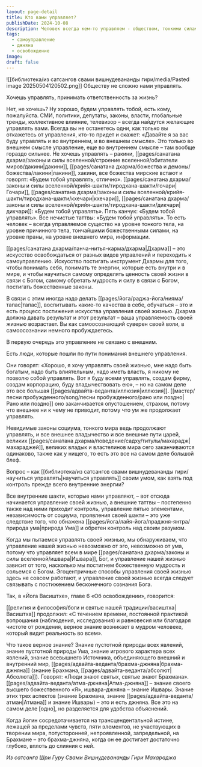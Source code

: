 ```yaml
---
layout: page-detail
title: Кто вами управляет?
publishDate: 2024-10-08
description: Человек всегда кем-то управляем - обществом, тонкими силами или внутренними энергиями. Дхарма учит переходить к самоуправлению через познание себя, развитие мудрости и слияние с Богом. Истинное управление начинается с контроля внутреннего мира, а внешняя власть без внутреннего познания - иллюзия. Достижение джняны (знания Брахмана, Атмана, Ишвары) ведет к освобождению и подлинной свободе.
tags:
  - самоуправление
  - джняна
  - освобождение
image: 
draft: false
---
```

![[библиотека/из сатсангов свами вишнудевананды гири/media/Pasted image 20250504120502.png]]
 Обществу не сложно нами управлять.

 Хочешь управлять, принимать ответственность за жизнь?

 Нет, не хочешь? Ну хорошо, будем управлять тобой, есть кому, пожалуйста. СМИ, политики, депутаты, законы, власти, глобальные тренды, коллективное влияние, телевизор – всегда найдутся желающие управлять вами. Всегда вы не останетесь одни, как только вы откажетесь от управления, кто-то придет и скажет: «Давайте я за вас буду управлять и во внутреннем, и во внешнем смысле». Это только во внешнем смысле управление, еще во внутреннем смысле – там вообще гораздо сильнее. Не хочешь управлять – ракини, [[pages/санатана дхарма/законы и силы вселенной/строение вселенной/обитатели миров/дакини|дакини]], [[pages/санатана дхарма/божества и демоны/божества/лакини|лакини]], хакини, все божества мирские встают и говорят: «Будем тобой управлять, отлично». [[pages/санатана дхарма/законы и силы вселенной/крийя-шакти/тиродхана-шакти/гочари|Гочари]], [[pages/санатана дхарма/законы и силы вселенной/крийя-шакти/тиродхана-шакти/кхечари|кхечари]], [[pages/санатана дхарма/законы и силы вселенной/крийя-шакти/тиродхана-шакти/дикчари|дикчари]]: «Будем тобой управлять». Пять канчук: «Будем тобой управлять». Все нечистые таттвы: «Будем тобой управлять». То есть человек – всегда управляемое существо на уровне тонкого тела, на уровне причинного тела, тончайшими божественными силами, на уровне праны, на уровне внешнего мира, информации.

 [[pages/санатана дхарма/панча-нитья-карма/дхарма|Дхарма]] – это искусство освобождаться от разных видов управлений и переходить к самоуправлению. Искусство постигать инструмент Дхармы для того, чтобы понимать себя, понимать те энергии, которые есть внутри и в мире, и чтобы научиться самому определять ценность своей жизни в связи с Богом, самому обретать мудрость и силу в связи с Богом, постигать божественные законы.

 В связи с этим иногда надо делать [[pages/йога/раджа-йога/нияма/тапас|тапас]], воспитывать какие-то качества в себе, обучаться – это и есть процесс постижения искусства управления своей жизнью. Дхарма должна давать результат и этот результат – ваша управляемость своей жизнью возрастает. Вы как самоосознающий суверен своей воли, в самоосознании немного пробуждаетесь.

 В первую очередь это управление не связано с внешним.

 Есть люди, которые пошли по пути понимания внешнего управления.

 Они говорят: «Хорошо, я хочу управлять своей жизнью, мне надо быть богатым, надо быть влиятельным, надо иметь власть, я никому не позволю собой управлять. Вот я буду всеми управлять, создам фирму, создам корпорацию, буду владычествовать ею», – но на самом деле это все большая [[pages/адвайта-веданта/иллюзия|иллюзия]]. [[мастер/песни пробужденного/song/песни пробужденного/рано или поздно|Рано или поздно]] оно заканчивается опустошением, страхом, потому что внешнее ни к чему не приводит, потому что ум же продолжает управлять.

 Невидимые законы социума, тонкого мира ведь продолжают управлять, и все внешнее владычество и все внешние пути царей, великих [[pages/санатана дхарма/поведение/садху/титулы/махарадж|махараджей]], великих владык и властелинов мира сего заканчиваются одинаково, также как у нищего, то есть это все на самом деле большой блеф.

 Вопрос – как [[библиотека/из сатсангов свами вишнудевананды гири/научиться управлять|научиться управлять]] своим умом, как взять под контроль прежде всего внутренние энергии?

 Все внутренние шакти, которые нами управляют, – вот отсюда начинается управление своей жизнью, а внешние таттвы – постепенно также над ними приходит контроль, управление пятью элементами, независимость от социума, проявления своей шакти – это уже следствие того, что обнажена [[pages/йога/лайя-йога/праджня-янтра/природа ума|природа Ума]] и обретен контроль над своим разумом.

 Когда мы пытаемся управлять своей жизнью, мы обнаруживаем, что управление нашей жизнью невозможно от эго, невозможно от ума, потому что управляет всем в мире [[pages/санатана дхарма/законы и силы вселенной/ишвара|Ишвара]], Бог, и управление нашей жизнью зависит от того, насколько мы постигнем божественную мудрость и сольемся с Богом. Эгоцентричные способы управления своей жизнью здесь не совсем работают, и управление своей жизнью всегда следует связывать с постижением бесконечного сознания Бога.

 Так, в «Йога Васиштхе», главе 6 «Об освобождении», говорится:

 [[религия и философия/боги и святые нашей традиции/васиштха|Васиштха]] продолжил: «С течением времени, постоянной практикой вопрошания (наблюдения, исследования) и равновесия или благодаря чистоте от рождения, верное знание возникает в мудром человеке, который видит реальность во всем».

 Что такое верное знание? Знание пустотной природы всех явлений, знание пустотной природы Ума, знание игрового характера всех явлений, знание всевышнего Источника, объединяющего внешний и внутренний мир, [[pages/адвайта-веданта/брахма-джняна|брахма-джняна]] (знание Брахмана, [[pages/адвайта-веданта/абсолют|Абсолюта]]). Говорят: «Люди знают святых, святые знают Брахмана». [[pages/адвайта-веданта/атма-джняна|Атма-джняна]] – знание своего высшего божественного «Я», ишвара-джняна – знание Ишвары. Знание этих трех аспектов (знание Брахмана, знание [[pages/адвайта-веданта/атман|Атмана]] и знание Ишвары) – это и есть джняна. Все это на самом деле \[одно\], но разделяется для удобства объяснений.

 Когда йогин сосредотачивается на трансцендентальной истине, лежащей за пределами чувств, пяти элементов, не участвующих в творении мира, потусторонней, непроявленной, запредельной, на Брахмане – это брахма-джняна, когда он ее достигает достаточно глубоко, вплоть до слияния с ней.

*Из сатсанга Шри Гуру Свами Вишнудевананды Гири Махараджа*